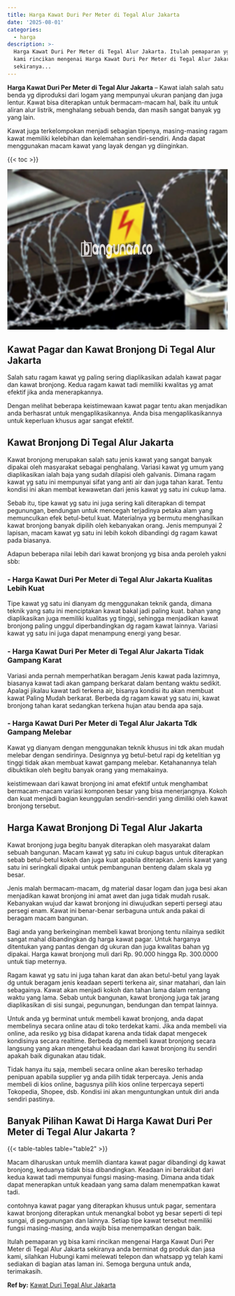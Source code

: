 ```yaml
---
title: Harga Kawat Duri Per Meter di Tegal Alur Jakarta
date: '2025-08-01'
categories:
  - harga
description: >-
  Harga Kawat Duri Per Meter di Tegal Alur Jakarta. Itulah pemaparan yg bisa
  kami rincikan mengenai Harga Kawat Duri Per Meter di Tegal Alur Jakarta
  sekiranya...
---
```


**Harga Kawat Duri Per Meter di Tegal Alur Jakarta** – Kawat ialah salah satu benda yg diproduksi dari logam yang mempunyai ukuran panjang dan juga lentur. Kawat bisa diterapkan untuk bermacam-macam hal, baik itu untuk aliran alur listrik, menghalang sebuah benda, dan masih sangat banyak yg yang lain.

Kawat juga terkelompokan menjadi sebagian tipenya, masing-masing ragam kawat memiliki kelebihan dan kelemahan sendiri-sendiri. Anda dapat menggunakan macam kawat yang layak dengan yg diinginkan.

{{< toc >}}

![Harga Kawat Duri Per Meter di Tegal Alur Jakarta](/images/jual-kawat-murah13.png)

## Kawat Pagar dan Kawat Bronjong Di Tegal Alur Jakarta

Salah satu ragam kawat yg paling sering diaplikasikan adalah kawat pagar dan kawat bronjong. Kedua ragam kawat tadi memiliki kwalitas yg amat efektif jika anda menerapkannya.

Dengan melihat beberapa keistimewaan kawat pagar tentu akan menjadikan anda berhasrat untuk mengaplikasikannya. Anda bisa mengaplikasikannya untuk keperluan khusus agar sangat efektif.

## Kawat Bronjong Di Tegal Alur Jakarta

Kawat bronjong merupakan salah satu jenis kawat yang sangat banyak dipakai oleh masyarakat sebagai penghalang. Variasi kawat yg umum yang diaplikasikan ialah baja yang sudah dilapisi oleh galvanis. Dimana ragam kawat yg satu ini mempunyai sifat yang anti air dan juga tahan karat. Tentu kondisi ini akan membat kewawetan dari jenis kawat yg satu ini cukup lama.

Sebab itu, tipe kawat yg satu ini juga sering kali diterapkan di tempat pegunungan, bendungan untuk mencegah terjadinya petaka alam yang memunculkan efek betul-betul kuat. Materialnya yg bermutu menghasilkan kawat bronjong banyak dipilih oleh kebanyakan orang. Jenis mempunyai 2 lapisan, macam kawat yg satu ini lebih kokoh dibandingi dg ragam kawat pada biasanya.

Adapun beberapa nilai lebih dari kawat bronjong yg bisa anda peroleh yakni sbb:

### \- Harga Kawat Duri Per Meter di Tegal Alur Jakarta Kualitas Lebih Kuat

Tipe kawat yg satu ini dianyam dg menggunakan teknik ganda, dimana teknik yang satu ini menciptakan kawat bakal jadi paling kuat. bahan yang diaplikasikan juga memiliki kualitas yg tinggi, sehingga menjadikan kawat bronjong paling unggul diperbandingkan dg ragam kawat lainnya. Variasi kawat yg satu ini juga dapat menampung energi yang besar.

### \- Harga Kawat Duri Per Meter di Tegal Alur Jakarta Tidak Gampang Karat

Variasi anda pernah memperhatikan beragam Jenis kawat pada lazimnya, biasanya kawat tadi akan gampang berkarat dalam bentang waktu sedikit. Apalagi jikalau kawat tadi terkena air, bisanya kondisi itu akan membuat kawat Paling Mudah berkarat. Berbeda dg ragam kawat yg satu ini, kawat bronjong tahan karat sedangkan terkena hujan atau benda apa saja.

### \- Harga Kawat Duri Per Meter di Tegal Alur Jakarta Tdk Gampang Melebar

Kawat yg dianyam dengan menggunakan teknik khusus ini tdk akan mudah melebar dengan sendirinya. Designnya yg betul-betul rapi dg ketelitian yg tinggi tidak akan membuat kawat gampang melebar. Ketahanannya telah dibuktikan oleh begitu banyak orang yang memakainya.

keistimewaan dari kawat bronjong ini amat efektif untuk menghambat bermacam-macam variasi komponen besar yang bisa menerjangnya. Kokoh dan kuat menjadi bagian keunggulan sendiri-sendiri yang dimiliki oleh kawat bronjong tersebut.

## Harga Kawat Bronjong Di Tegal Alur Jakarta

Kawat bronjong juga begitu banyak diterapkan oleh masyarakat dalam sebuah bangunan. Macam kawat yg satu ini cukup bagus untuk diterapkan sebab betul-betul kokoh dan juga kuat apabila diterapkan. Jenis kawat yang satu ini seringkali dipakai untuk pembangunan benteng dalam skala yg besar.

Jenis malah bermacam-macam, dg material dasar logam dan juga besi akan menjadikan kawat bronjong ini amat awet dan juga tidak mudah rusak. Kebanyakan wujud dar kawat bronjong ini diwujudkan seperti persegi atau persegi enam. Kawat ini benar-benar serbaguna untuk anda pakai di beragam macam bangunan.

Bagi anda yang berkeinginan membeli kawat bronjong tentu nilainya sedikit sangat mahal dibandingkan dg harga kawat pagar. Untuk harganya ditentukan yang pantas dengan dg ukuran dan juga kwalitas bahan yg dipakai. Harga kawat bronjong muli dari Rp. 90.000 hingga Rp. 300.0000 untuk tiap meternya.

Ragam kawat yg satu ini juga tahan karat dan akan betul-betul yang layak dg untuk beragam jenis keadaan seperti terkena air, sinar matahari, dan lain sebagainya. Kawat akan menjadi kokoh dan tahan lama dalam rentang waktu yang lama. Sebab untuk bangunan, kawat bronjong juga tak jarang diaplikasikan di sisi sungai, pegunungan, bendungan dan tempat lainnya.

Untuk anda yg berminat untuk membeli kawat bronjong, anda dapat membelinya secara online atau di toko terdekat kami. Jika anda membeli via online, ada resiko yg bisa didapat karena anda tidak dapat mengecek kondisinya secara realtime. Berbeda dg membeli kawat bronjong secara langsung yang akan mengetahui keadaan dari kawat bronjong itu sendiri apakah baik digunakan atau tidak.

Tidak hanya itu saja, membeli secara online akan beresiko terhadap penipuan apabila supplier yg anda pilih tidak terpercaya. Jenis anda membeli di kios online, bagusnya pilih kios online terpercaya seperti Tokopedia, Shopee, dsb. Kondisi ini akan menguntungkan untuk diri anda sendiri pastinya.

## Banyak Pilihan Kawat Di Harga Kawat Duri Per Meter di Tegal Alur Jakarta ?

{{< table-tables table="table2" >}}

Macam diharuskan untuk memlih diantara kawat pagar dibandingi dg kawat bronjong, keduanya tidak bisa dibandingkan. Keadaan ini berakibat dari kedua kawat tadi mempunyai fungsi masing-masing. Dimana anda tidak dapat menerapkan untuk keadaan yang sama dalam menempatkan kawat tadi.

contohnya kawat pagar yang diterapkan khusus untuk pagar, sementara kawat bronjong diterapkan untuk menangkal bobot yg besar seperti di tepi sungai, di pegunungan dan lainnya. Setiap tipe kawat tersebut memiliki fungsi masing-masing, anda wajib bisa menempatkan dengan baik.

Itulah pemaparan yg bisa kami rincikan mengenai Harga Kawat Duri Per Meter di Tegal Alur Jakarta sekiranya anda berminat dg produk dan jasa kami, silahkan Hubungi kami melewati telepon dan whatsapp yg telah kami sediakan di bagian atas laman ini. Semoga berguna untuk anda, terimakasih.

**Ref by:** [Kawat Duri Tegal Alur Jakarta](https://id.wikipedia.org/wiki/Kawat)
